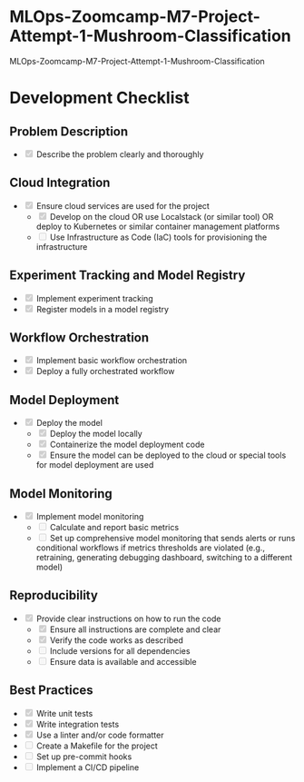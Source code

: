 # MLOps-Zoomcamp-M7-Project-Attempt-1-Mushroom-Classification
MLOps-Zoomcamp-M7-Project-Attempt-1-Mushroom-Classification

# Development Checklist

## Problem Description
- <input type="checkbox" disabled checked /> Describe the problem clearly and thoroughly

## Cloud Integration
- <input type="checkbox" disabled checked /> Ensure cloud services are used for the project
  - <input type="checkbox" disabled checked /> Develop on the cloud OR use Localstack (or similar tool) OR deploy to Kubernetes or similar container management platforms
  - <input type="checkbox" disabled /> Use Infrastructure as Code (IaC) tools for provisioning the infrastructure

## Experiment Tracking and Model Registry
- <input type="checkbox" disabled checked /> Implement experiment tracking
- <input type="checkbox" disabled checked /> Register models in a model registry

## Workflow Orchestration
- <input type="checkbox" disabled checked /> Implement basic workflow orchestration
- <input type="checkbox" disabled checked /> Deploy a fully orchestrated workflow

## Model Deployment
- <input type="checkbox" disabled checked /> Deploy the model
  - <input type="checkbox" disabled checked /> Deploy the model locally
  - <input type="checkbox" disabled checked /> Containerize the model deployment code
  - <input type="checkbox" disabled checked /> Ensure the model can be deployed to the cloud or special tools for model deployment are used

## Model Monitoring
- <input type="checkbox" disabled checked /> Implement model monitoring
  - <input type="checkbox" disabled /> Calculate and report basic metrics
  - <input type="checkbox" disabled /> Set up comprehensive model monitoring that sends alerts or runs conditional workflows if metrics thresholds are violated (e.g., retraining, generating debugging dashboard, switching to a different model)

## Reproducibility
- <input type="checkbox" disabled checked /> Provide clear instructions on how to run the code
  - <input type="checkbox" disabled checked /> Ensure all instructions are complete and clear
  - <input type="checkbox" disabled checked /> Verify the code works as described
  - <input type="checkbox" disabled /> Include versions for all dependencies
  - <input type="checkbox" disabled /> Ensure data is available and accessible

## Best Practices
- <input type="checkbox" disabled checked /> Write unit tests
- <input type="checkbox" disabled checked /> Write integration tests
- <input type="checkbox" disabled checked /> Use a linter and/or code formatter
- <input type="checkbox" disabled /> Create a Makefile for the project
- <input type="checkbox" disabled /> Set up pre-commit hooks
- <input type="checkbox" disabled /> Implement a CI/CD pipeline
